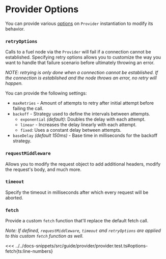 # Provider Options

You can provide various [options](../../api/Account/index.md#provideroptions) on `Provider` instantiation to modify its behavior.

### `retryOptions`

Calls to a fuel node via the `Provider` will fail if a connection cannot be established.
Specifying retry options allows you to customize the way you want to handle that failure scenario before ultimately throwing an error.

_NOTE: retrying is only done when a connection cannot be established. If the connection is established and the node throws an error, no retry will happen._

You can provide the following settings:

- `maxRetries` - Amount of attempts to retry after initial attempt before failing the call.
- `backoff` - Strategy used to define the intervals between attempts.
  - `exponential` _(default)_: Doubles the delay with each attempt.
  - `linear` - Increases the delay linearly with each attempt.
  - `fixed`: Uses a constant delay between attempts.
- `baseDelay` _(default 150ms)_ - Base time in milliseconds for the backoff strategy.

<!-- <<< ../../docs-snippets/src/guide/provider/provider.test.ts#options-retryOptions{ts:line-numbers} -->

### `requestMiddleware`

Allows you to modify the request object to add additional headers, modify the request's body, and much more.

<!-- <<< ../../docs-snippets/src/guide/provider/provider.test.ts#options-requestMiddleware{ts:line-numbers} -->

### `timeout`

Specify the timeout in milliseconds after which every request will be aborted.

<!-- <<< ../../docs-snippets/src/guide/provider/provider.test.ts#options-timeout{ts:line-numbers} -->

### `fetch`

Provide a custom `fetch` function that'll replace the default fetch call.

_Note: If defined, `requestMiddleware`, `timeout` and `retryOptions` are applied to this custom `fetch` function as well._

<<< ../../docs-snippets/src/guide/provider/provider.test.ts#options-fetch{ts:line-numbers}
